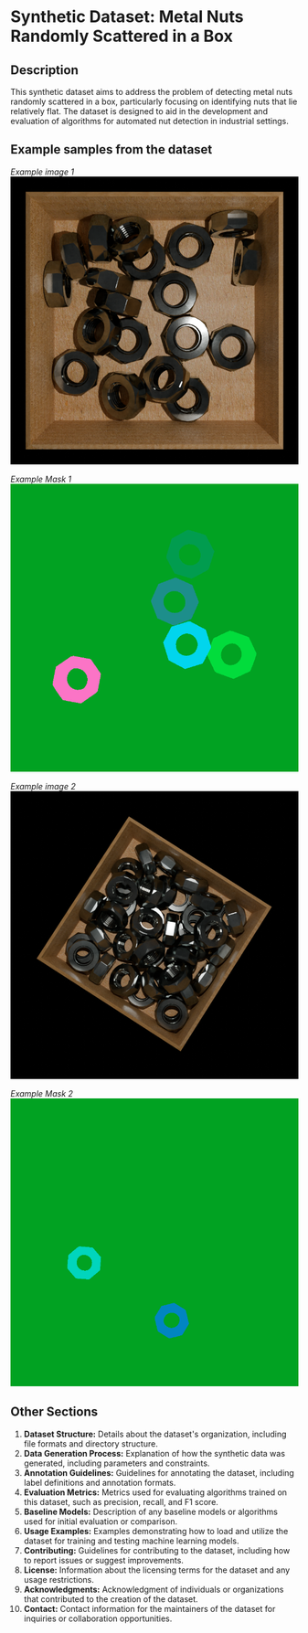# Synthetic Dataset: Metal Nuts Randomly Scattered in a Box

## Description
This synthetic dataset aims to address the problem of detecting metal nuts randomly scattered in a box, particularly focusing on identifying nuts that lie relatively flat. The dataset is designed to aid in the development and evaluation of algorithms for automated nut detection in industrial settings.

## Example samples from the dataset
*Example image 1*
![Example Image 1](example_image_0550.png)

*Example Mask 1*
![Example Mask 1](example_mask_0550.png)

*Example image 2*
![Example Image 2](example_image_0100.png)

*Example Mask 2*
![Example Mask 2](example_mask_0100.png)

## Other Sections
1. **Dataset Structure:** Details about the dataset's organization, including file formats and directory structure.
2. **Data Generation Process:** Explanation of how the synthetic data was generated, including parameters and constraints.
3. **Annotation Guidelines:** Guidelines for annotating the dataset, including label definitions and annotation formats.
4. **Evaluation Metrics:** Metrics used for evaluating algorithms trained on this dataset, such as precision, recall, and F1 score.
5. **Baseline Models:** Description of any baseline models or algorithms used for initial evaluation or comparison.
6. **Usage Examples:** Examples demonstrating how to load and utilize the dataset for training and testing machine learning models.
7. **Contributing:** Guidelines for contributing to the dataset, including how to report issues or suggest improvements.
8. **License:** Information about the licensing terms for the dataset and any usage restrictions.
9. **Acknowledgments:** Acknowledgment of individuals or organizations that contributed to the creation of the dataset.
10. **Contact:** Contact information for the maintainers of the dataset for inquiries or collaboration opportunities.
